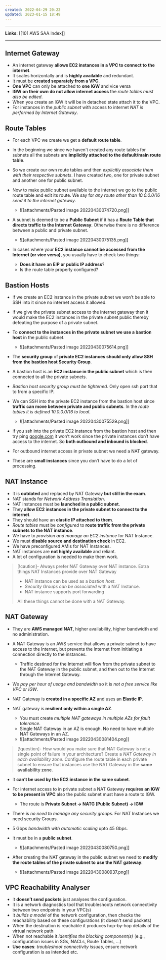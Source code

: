 ```yaml
---
created: 2022-04-29 20:22
updated: 2023-01-15 18:49
---
```

---
**Links**: [[101 AWS SAA Index]]

---
## Internet Gateway
- An internet gateway **allows EC2 instances in a VPC to connect to the internet**.
- It scales horizontally and is **highly available** and redundant.
- It must be **created separately from a VPC**.
-  **One VPC** can only be attached to **one IGW** and vice versa
-   **IGW on their own do not allow internet access** the *route tables must also be edited*.
- When you create an IGW it will be in detached state attach it to the VPC.
- For instances in the *public subnet* with access to internet *NAT is performed by Internet Gateway*.

## Route Tables
- For each VPC we create we get a **default route table**.
- In the beginning we since we haven't created any route tables for subnets all the subnets are **implicitly attached to the default/main route table**.
- So we create our own route tables and then *explicitly associate them with their respective subnets*. I have created two, one for private subnet and another one for public subnet.
- Now to make public subnet available to the internet we go to the public route table and edit its route. We say for *any route other than 10.0.0.0/16 send it to the internet gateway*.
	- ![[attachments/Pasted image 20220430074720.png]]

- A subnet is deemed to be a **Public Subnet** if it has a **Route Table that directs traffic to the Internet Gateway**. Otherwise there is no difference between a public and private subnet.
	- ![[attachments/Pasted image 20220430075135.png]]

- In cases where your **EC2 instance cannot be accessed from the Internet (or vice versa)**, you usually have to check two things:
    - **Does it have an EIP or public IP address**?
    - Is the route table properly configured?

## Bastion Hosts
- If we create an EC2 instance in the private subnet we won’t be able to SSH into it since no internet access it allowed.
- If we give the private subnet access to the internet gateway then it would make the EC2 instances in the private subnet public thereby defeating the purpose of a private subnet.
- To **connect to the instances in the private subnet we use a bastion host** in the public subnet.
	- ![[attachments/Pasted image 20220430075614.png]]

- The **security group** of **private EC2 instances should only allow SSH from the bastion host Security Group**.
-  A bastion host is an **EC2 instance in the public subnet** which is then connected to all the private subnets.
- *Bastion host security group must be tightened*. Only open ssh port that to from a specific IP.
- We can SSH into the private EC2 instance from the bastion host since **traffic can move between private and public subnets**. In the *route tables it is defined 10.0.0.0/16 to local*.
	- ![[attachments/Pasted image 20220430075529.png]]

- If you ssh into the private EC2 instance from the bastion host and then try ping [google.com](http://google.com) it won’t work since the private instances don’t have access to the internet. So **both outbound and inbound is blocked**. 
- For outbound internet access in private subnet we need a NAT gateway.
- These are **small instances** since you don’t have to do a lot of processing.

## NAT Instance
- It is **outdated** and replaced by NAT Gateway **but still in the exam**.
- NAT stands for *Network Address Translation*.
- NAT instances must be **launched in a public subnet**.
- They **allow EC2 instances in the private subnet to connect to the internet**.
- They should have an **elastic IP attached to them**.
- *Route tables* must be *configured* to **route traffic from the private subnets to the NAT instance**.
- We have to *provision and manage an EC2 instance* for NAT Instance.
- We must **disable source and destination check** in EC2.
- We have preconfigured AMIs for NAT Instances.
- NAT instances are **not highly available** and reliant.
- A lot of configuration is needed to make them work.

> [!caution]- Always prefer NAT Gateway over NAT instance. Extra things NAT Instances provide over NAT Gateway
> - NAT instance can be used as a *bastion host*.
> - *Security Groups can be associated* with a NAT Instance. 
> - NAT instance supports port forwarding
> 
> All these things cannot be done with a NAT Gateway.

## NAT Gateway
- They are **AWS managed NAT**, higher availability, higher bandwidth and no administration.
- A NAT Gateway is an AWS service that allows a private subnet to have access to the Internet, but prevents the Internet from initiating a connection directly to the instances.
	- Traffic destined for the Internet will flow from the private subnet to the NAT Gateway in the public subnet, and then out to the Internet through the Internet Gateway.

- We *pay per hour of usage and bandwidth* so it is *not a free service like VPC or IGW*.

- NAT Gateway is **created in a specific AZ** and uses an **Elastic IP.**
- NAT gateway is **resilient only within a single AZ**.
	- You must create *multiple NAT gateways in multiple AZs for fault tolerance*.
	- Single NAT Gateway in an AZ is enough. No need to have multiple NAT Gateways in an AZ.
	- ![[attachments/Pasted image 20220430081404.png]]

> [!question]- How would you make sure that NAT Gateway is not a single point of failure in your architecture?
> Create a *NAT Gateway in each availability zone*. Configure the route table in each private subnet to ensure that instances use the NAT Gateway in the **same availability zone**.

- It **can’t be used by the EC2 instance in the same subnet**.

- For internet access to in private subnet a NAT Gateway **requires an IGW to be present in VPC** also the public subnet must have a route to IGW. 
	- The route is **Private Subnet → NATG (Public Subnet) → IGW**

- There is *no need to manage any security groups*. For NAT Instances we need security Groups.
- 5 Gbps *bandwidth with automatic scaling* upto 45 Gbps.
- It must be in a **public subnet**.
	- ![[attachments/Pasted image 20220430080750.png]]

- After creating the NAT gateway in the public subnet we need to **modify the route tables of the private subnet to use the NAT gateway**.
	- ![[attachments/Pasted image 20220430080937.png]]

## VPC Reachability Analyser
- It **doesn’t send packets** just analyses the configuration.
- It is a network diagnostics tool that troubleshoots network connectivity between two endpoints in your VPC(s)
- It *builds a model* of the network configuration, then checks the reachability based on these configurations (it doesn't send packets) 
- When the destination is reachable it produces hop-by-hop details of the virtual network path  
- When not reachable it *identifies the blocking component(s)* (e.g., configuration issues in SGs, NACLs, Route Tables, ...)
- **Use cases**: *troubleshoot connectivity issues*, ensure network configuration is as intended etc.